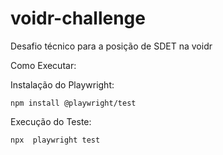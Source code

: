 # voidr-challenge
Desafio técnico para a posição de SDET na voidr

Como Executar:

Instalação do Playwright:

    npm install @playwright/test

Execução do Teste:

    npx  playwright test
